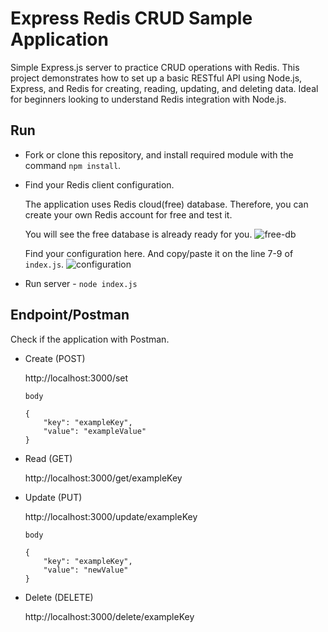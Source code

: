 # Express Redis CRUD Sample Application

Simple Express.js server to practice CRUD operations with Redis. This project demonstrates how to set up a basic RESTful API using Node.js, Express, and Redis for creating, reading, updating, and deleting data. Ideal for beginners looking to understand Redis integration with Node.js.

## Run

- Fork or clone this repository, and install required module with the command `npm install`.

- Find your Redis client configuration.

    The application uses Redis cloud(free) database. Therefore, you can create your own Redis account for free and test it.

    You will see the free database is already ready for you.
    ![free-db](https://github.com/user-attachments/assets/1c32d028-f9c6-44d5-abb5-85822a510a2d)


    Find your configuration here. And copy/paste it on the line 7-9 of `index.js`.
    ![configuration](https://github.com/user-attachments/assets/5ff862f0-347c-440b-9c90-2bc0acad38b3)


- Run server - `node index.js`

## Endpoint/Postman

Check if the application with Postman.

- Create (POST)

    http://localhost:3000/set

    `body`
    ```
    {
        "key": "exampleKey",
        "value": "exampleValue"
    }
    ```
    
- Read (GET)

    http://localhost:3000/get/exampleKey
    
- Update (PUT)

    http://localhost:3000/update/exampleKey

    `body`
    ```
    {
        "key": "exampleKey",
        "value": "newValue"
    }
    ```
    
- Delete (DELETE)

    http://localhost:3000/delete/exampleKey

